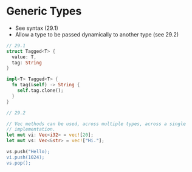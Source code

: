 # Generic Types

- See syntax (29.1)
- Allow a type to be passed dynamically to another type (see 29.2)


```rust
// 29.1
struct Tagged<T> {
  value: T,
  tag: String
}

impl<T> Tagged<T> {
  fn tag(&self) -> String {
    self.tag.clone();
  }
}
```


```rust
// 29.2

// Vec methods can be used, across multiple types, across a single
// implementation.
let mut vi: Vec<i32> = vec![20];
let mut vs: Vec<&str> = vec!["Hi."];

vs.push("Hello);
vi.push(1024);
vs.pop();
```
